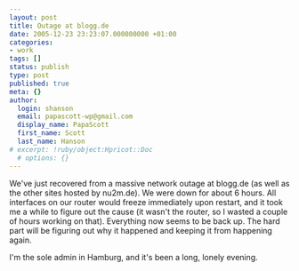 ```yaml
---
layout: post
title: Outage at blogg.de
date: 2005-12-23 23:23:07.000000000 +01:00
categories:
- work
tags: []
status: publish
type: post
published: true
meta: {}
author:
  login: shanson
  email: papascott-wp@gmail.com
  display_name: PapaScott
  first_name: Scott
  last_name: Hanson
# excerpt: !ruby/object:Hpricot::Doc
  # options: {}
---
```

<p>We've just recovered from a massive network outage at blogg.de (as well as the other sites hosted by nu2m.de). We were down for about 6 hours. All interfaces on our router would freeze immediately upon restart, and it took me a while to figure out the cause (it wasn't the router, so I wasted a couple of hours working on that). Everything now seems to be back up. The hard part will be figuring out why it happened and keeping it from happening again.  </p>
<p>I'm the sole admin in Hamburg, and it's been a long, lonely evening.</p>
